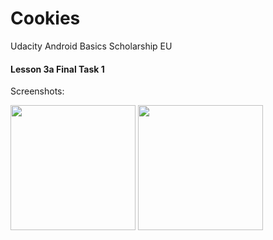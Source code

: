 # Cookies
Udacity Android Basics Scholarship EU

#### Lesson 3a Final Task 1

Screenshots:

<img src="https://dl.dropboxusercontent.com/s/dpkzegmumytg6m0/Screenshot_1491242964.png?dl=0" alt="" width=200/> <img src="https://dl.dropboxusercontent.com/s/p8gtw4eumb63c0w/Screenshot_1491242972.png?dl=0" alt="" width=200/>
